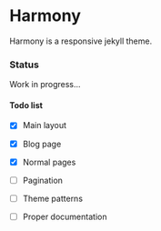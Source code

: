 # Harmony

Harmony is a responsive jekyll theme.

### Status

Work in progress...

#### Todo list

- [x] Main layout
- [x] Blog page
- [x] Normal pages
- [ ] Pagination
- [ ] Theme patterns
- [ ] Proper documentation

